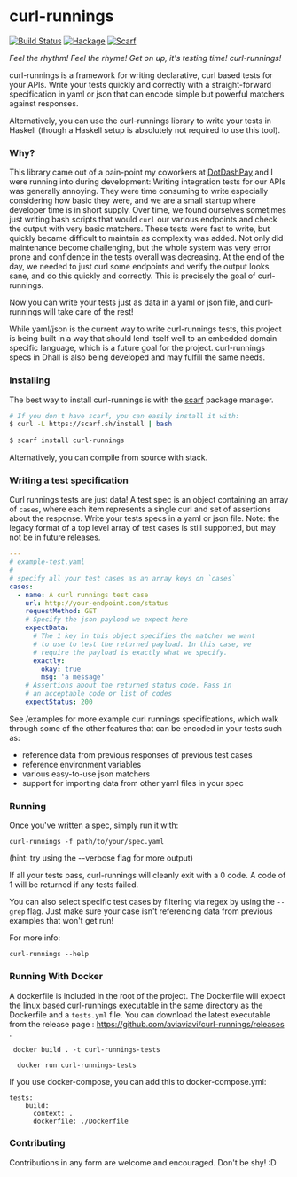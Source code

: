 # curl-runnings

[![Build Status](https://travis-ci.org/aviaviavi/curl-runnings.svg?branch=master)](https://travis-ci.org/aviaviavi/curl-runnings) 
[![Hackage](https://img.shields.io/hackage/v/curl-runnings.svg)](https://hackage.haskell.org/package/curl-runnings)
[![Scarf](https://scarf.sh/package/badge/curl-runnings)](https://scarf.sh/package/avi/curl-runnings)

_Feel the rhythm! Feel the rhyme! Get on up, it's testing time! curl-runnings!_

curl-runnings is a framework for writing declarative, curl based tests for your
APIs. Write your tests quickly and correctly with a straight-forward
specification in yaml or json that can encode simple but powerful matchers
against responses.

Alternatively, you can use the curl-runnings library to write your tests in
Haskell (though a Haskell setup is absolutely not required to use this tool).

### Why?

This library came out of a pain-point my coworkers at
[DotDashPay](https://dotdashpay.com) and I were running into during development:
Writing integration tests for our APIs was generally annoying. They were time
consuming to write especially considering how basic they were, and we are a
small startup where developer time is in short supply. Over time, we found
ourselves sometimes just writing bash scripts that would `curl` our various
endpoints and check the output with very basic matchers. These tests were fast
to write, but quickly became difficult to maintain as complexity was added. Not
only did maintenance become challenging, but the whole system was very error prone
and confidence in the tests overall was decreasing. At the end of the day, we
needed to just curl some endpoints and verify the output looks sane, and do this
quickly and correctly. This is precisely the goal of curl-runnings.

Now you can write your tests just as data in a yaml or json file,
and curl-runnings will take care of the rest!

While yaml/json is the current way to write curl-runnings tests, this project is
being built in a way that should lend itself well to an embedded domain specific
language, which is a future goal for the project. curl-runnings specs in Dhall
is also being developed and may fulfill the same needs.

### Installing

The best way to install curl-runnings is with the [scarf](https://scarf.sh)
package manager.

```bash
# If you don't have scarf, you can easily install it with:
$ curl -L https://scarf.sh/install | bash
 
$ scarf install curl-runnings
```

Alternatively, you can compile from source with stack.

### Writing a test specification

Curl runnings tests are just data! A test spec is an object containing an array
of `cases`, where each item represents a single curl and set of assertions about
the response. Write your tests specs in a yaml or json file. Note: the legacy
format of a top level array of test cases is still supported, but may not be in
future releases.


```yaml
---
# example-test.yaml
#
# specify all your test cases as an array keys on `cases`
cases:
  - name: A curl runnings test case
    url: http://your-endpoint.com/status
    requestMethod: GET
    # Specify the json payload we expect here
    expectData:
      # The 1 key in this object specifies the matcher we want
      # to use to test the returned payload. In this case, we
      # require the payload is exactly what we specify.
      exactly:
        okay: true
        msg: 'a message'
    # Assertions about the returned status code. Pass in
    # an acceptable code or list of codes
    expectStatus: 200

```

See /examples for more example curl runnings specifications, which walk
through some of the other features that can be encoded in your tests such as:
- reference data from previous responses of previous test cases
- reference environment variables
- various easy-to-use json matchers
- support for importing data from other yaml files in your spec

### Running

Once you've written a spec, simply run it with:

```curl-runnings -f path/to/your/spec.yaml ```

(hint: try using the --verbose flag for more output)

If all your tests pass, curl-runnings will cleanly exit with a 0 code. A code of
1 will be returned if any tests failed.

You can also select specific test cases by filtering via regex by using the
`--grep` flag. Just make sure your case isn't referencing data from previous
examples that won't get run!

For more info:

```curl-runnings --help ```


### Running With Docker
A dockerfile is included in the root of the project. The Dockerfile will expect the linux based curl-runnings executable in the same directory as the Dockerfile and a `tests.yml` file. You can download the latest executable from the release page : https://github.com/aviaviavi/curl-runnings/releases .

``` docker build . -t curl-runnings-tests```

```  docker run curl-runnings-tests```

If you use docker-compose, you can add this to docker-compose.yml:

```
tests:
    build:
      context: .
      dockerfile: ./Dockerfile
```


### Contributing

Contributions in any form are welcome and encouraged. Don't be shy! :D

